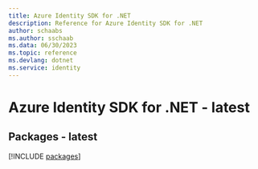```yaml
---
title: Azure Identity SDK for .NET
description: Reference for Azure Identity SDK for .NET
author: schaabs
ms.author: sschaab
ms.data: 06/30/2023
ms.topic: reference
ms.devlang: dotnet
ms.service: identity
---
```

# Azure Identity SDK for .NET - latest
## Packages - latest
[!INCLUDE [packages](identity-index.md)]